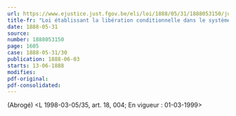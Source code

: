 ```yaml
---
url: https://www.ejustice.just.fgov.be/eli/loi/1888/05/31/1888053150/justel
title-fr: "Loi établissant la libération conditionnelle dans le système pénal. (NOTE : Consultation des versions antérieures à partir du 01-01-1990 et mise à jour au 02-04-1998)"
date: 1888-05-31
source:
number: 1888053150
page: 1605
case: 1888-05-31/30
publication: 1888-06-03
starts: 13-06-1888
modifies:
pdf-original:
pdf-consolidated:
---
```


(Abrogé) <L 1998-03-05/35, art. 18, 004;  En vigueur : 01-03-1999>
